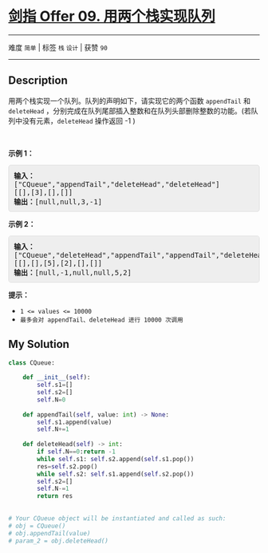 # [剑指 Offer 09. 用两个栈实现队列](https://leetcode-cn.com/problems/yong-liang-ge-zhan-shi-xian-dui-lie-lcof/)

---

难度 `简单` | 标签 `栈` `设计`  | 获赞 `90`

---

## Description

<style>
section pre{
    background-color: #eee;
    border: 1px solid #ddd;
    padding:10px;
    border-radius: 5px;
}
</style>
<section>
<p>用两个栈实现一个队列。队列的声明如下，请实现它的两个函数 <code>appendTail</code> 和 <code>deleteHead</code> ，分别完成在队列尾部插入整数和在队列头部删除整数的功能。(若队列中没有元素，<code>deleteHead</code>&nbsp;操作返回 -1 )</p>
<p>&nbsp;</p>
<p><strong>示例 1：</strong></p>
<pre><strong>输入：</strong>
["CQueue","appendTail","deleteHead","deleteHead"]
[[],[3],[],[]]
<strong>输出：</strong>[null,null,3,-1]
</pre>
<p><strong>示例 2：</strong></p>
<pre><strong>输入：</strong>
["CQueue","deleteHead","appendTail","appendTail","deleteHead","deleteHead"]
[[],[],[5],[2],[],[]]
<strong>输出：</strong>[null,-1,null,null,5,2]
</pre>
<p><strong>提示：</strong></p>
<ul>
	<li><code>1 &lt;= values &lt;= 10000</code></li>
	<li><code>最多会对&nbsp;appendTail、deleteHead 进行&nbsp;10000&nbsp;次调用</code></li>
</ul>
</section>

## My Solution

```python
class CQueue:
 
    def __init__(self):
        self.s1=[]
        self.s2=[]
        self.N=0
 
    def appendTail(self, value: int) -> None:
        self.s1.append(value)
        self.N+=1
 
    def deleteHead(self) -> int:
        if self.N==0:return -1
        while self.s1: self.s2.append(self.s1.pop())
        res=self.s2.pop()
        while self.s2: self.s1.append(self.s2.pop())
        self.s2=[]
        self.N-=1
        return res
 
 
# Your CQueue object will be instantiated and called as such:
# obj = CQueue()
# obj.appendTail(value)
# param_2 = obj.deleteHead()
```

